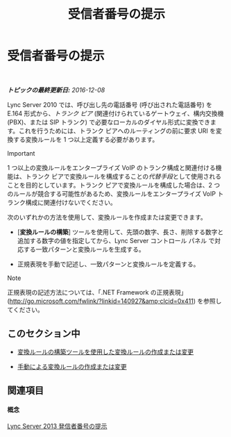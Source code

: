 ﻿---
title: 受信者番号の提示
TOCTitle: 受信者番号の提示
ms:assetid: cf6c6af5-3418-411e-a50b-7a9cf8e100d4
ms:mtpsurl: https://technet.microsoft.com/ja-jp/library/JJ721892(v=OCS.15)
ms:contentKeyID: 49887154
ms.date: 12/10/2016
mtps_version: v=OCS.15
ms.translationtype: HT
---

# 受信者番号の提示

 

_**トピックの最終更新日:** 2016-12-08_

Lync Server 2010 では、呼び出し先の電話番号 (呼び出された電話番号) を E.164 形式から、*トランク ピア* (関連付けられているゲートウェイ、構内交換機 (PBX)、または SIP トランク) で必要なローカルのダイヤル形式に変換できます。これを行うためには、トランク ピアへのルーティングの前に要求 URI を変換する変換ルールを 1 つ以上定義する必要があります。


> [!IMPORTANT]
> 1 つ以上の変換ルールをエンタープライズ VoIP のトランク構成と関連付ける機能は、トランク ピアで変換ルールを構成することの<EM>代替手段</EM>として使用されることを目的としています。トランク ピアで変換ルールを構成した場合は、2 つのルールが競合する可能性があるため、変換ルールをエンタープライズ VoIP トランク構成に関連付けないでください。



次のいずれかの方法を使用して、変換ルールを作成または変更できます。

  - \[**変換ルールの構築**\] ツールを使用して、先頭の数字、長さ、削除する数字と追加する数字の値を指定してから、Lync Server コントロール パネル で対応する一致パターンと変換ルールを生成する。

  - 正規表現を手動で記述し、一致パターンと変換ルールを定義する。

> [!NOTE]
> 正規表現の記述方法については、「.NET Framework の正規表現」(<a href="http://go.microsoft.com/fwlink/?linkid=140927%26clcid=0x411" class="uri">http://go.microsoft.com/fwlink/?linkid=140927&amp;clcid=0x411</a>) を参照してください。


## このセクション中

  - [変換ルールの構築ツールを使用した変換ルールの作成または変更](lync-server-2013-create-or-modify-a-translation-rule-by-using-the-build-a-translation-rule-tool.md)

  - [手動による変換ルールの作成または変更](lync-server-2013-create-or-modify-a-translation-rule-manually.md)

## 関連項目

#### 概念

[Lync Server 2013 発信者番号の提示](lync-server-2013-caller-id-presentation.md)

